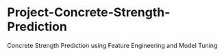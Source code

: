 # Project-Concrete-Strength-Prediction
Concrete Strength Prediction using Feature Engineering and Model Tuning 
